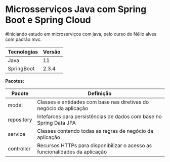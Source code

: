# Microsserviços Java com Spring Boot e Spring Cloud

#Iniciando estudo em microserviços com java, pelo curso do Nélio alves com padrão mvc.

| Tecnologias | Versão                                                              |
|-------------|-----------------------------------------------------------------------------|
| Java        | 11        |
| SpringBoot  | 2.3.4     |


**Pacotes:**

| Pacote     | Definição                                                                      |
|------------|-----------------------------------------------------------------------------   |              
| model      | Classes e entidades com base nas diretivas do negócio da aplicação             |
| repository | Intefarces para persistências de dados com base no Spring Data JPA             |
| service    | Classes contendo todas as regras de negócio da aplicação                       |
| controller | Recursos HTTPs para disponibilizar o acesso as funcionalidades da aplicação    |


